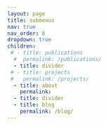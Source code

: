 ```yaml
---
layout: page
title: submenus
nav: true
nav_order: 8
dropdown: true
children:
 # - title: publications
  #  permalink: /publications/
  - title: divider
 # - title: projects
 #   permalink: /projects/
  - title: about
    permalink: 
  - title: divider
  - title: blog
    permalink: /blog/
---
```

